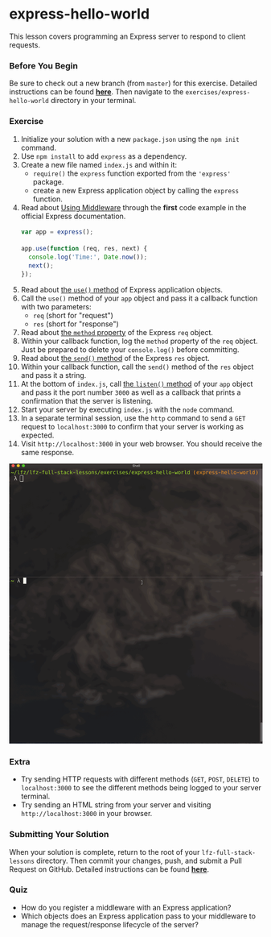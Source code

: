 # express-hello-world

This lesson covers programming an Express server to respond to client requests.

### Before You Begin

Be sure to check out a new branch (from `master`) for this exercise. Detailed instructions can be found [**here**](../../guides/before-each-exercise.md). Then navigate to the `exercises/express-hello-world` directory in your terminal.

### Exercise

1. Initialize your solution with a new `package.json` using the `npm init` command.
1. Use `npm install` to add `express` as a dependency.
1. Create a new file named `index.js` and within it:
    - `require()` the `express` function exported from the `'express'` package.
    - create a new Express application object by calling the `express` function.
1. Read about [Using Middleware](https://expressjs.com/en/guide/using-middleware.html) through the **first** code example in the official Express documentation.
    ```js
    var app = express();

    app.use(function (req, res, next) {
      console.log('Time:', Date.now());
      next();
    });
    ```
1. Read about [the `use()` method](https://expressjs.com/en/4x/api.html#app.use) of Express application objects.
1. Call the `use()` method of your `app` object and pass it a callback function with two parameters:
    - `req` (short for "request")
    - `res` (short for "response")
1. Read about [the `method` property](https://expressjs.com/en/4x/api.html#req.method) of the Express `req` object.
1. Within your callback function, log the `method` property of the `req` object. Just be prepared to delete your `console.log()` before committing.
1. Read about [the `send()` method](https://expressjs.com/en/4x/api.html#res.send) of the Express `res` object.
1. Within your callback function, call the `send()` method of the `res` object and pass it a string.
1. At the bottom of `index.js`, call [the `listen()` method](https://expressjs.com/en/4x/api.html#app.listen) of your `app` object and pass it the port number `3000` as well as a callback that prints a confirmation that the server is listening.
1. Start your server by executing `index.js` with the `node` command.
1. In a separate terminal session, use the `http` command to send a `GET` request to `localhost:3000` to confirm that your server is working as expected.
1. Visit `http://localhost:3000` in your web browser. You should receive the same response.

<p align="middle">
  <img src="images/express-hello-world.gif">
</p>

### Extra

- Try sending HTTP requests with different methods (`GET`, `POST`, `DELETE`) to `localhost:3000` to see the different methods being logged to your server terminal.
- Try sending an HTML string from your server and visiting `http://localhost:3000` in your browser.

### Submitting Your Solution

When your solution is complete, return to the root of your `lfz-full-stack-lessons` directory. Then commit your changes, push, and submit a Pull Request on GitHub. Detailed instructions can be found [**here**](../../guides/after-each-exercise.md).

### Quiz

- How do you register a middleware with an Express application?
- Which objects does an Express application pass to your middleware to manage the request/response lifecycle of the server?
